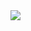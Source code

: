 <picture>
<source 
  srcset="https://github-readme-stats.vercel.app/api?username=JXNCTED&show_icons=true&theme=dark"
  media="(prefers-color-scheme: dark)"
/>
<source
  srcset="https://github-readme-stats.vercel.app/api?username=JXNCTED&show_icons=true"
  media="(prefers-color-scheme: light), (prefers-color-scheme: no-preference)"
/>
<img src="https://github-readme-stats.vercel.app/api?username=JXNCTED&show_icons=true" />
</picture>
